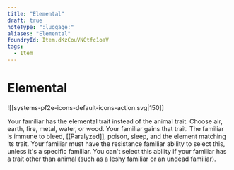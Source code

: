 ```yaml
---
title: "Elemental"
draft: true
noteType: ":luggage:"
aliases: "Elemental"
foundryId: Item.dKzCouVNGtfc1oaV
tags:
  - Item
---
```


# Elemental
![[systems-pf2e-icons-default-icons-action.svg|150]]

Your familiar has the elemental trait instead of the animal trait. Choose air, earth, fire, metal, water, or wood. Your familiar gains that trait. The familiar is immune to bleed, [[Paralyzed]], poison, sleep, and the element matching its trait. Your familiar must have the resistance familiar ability to select this, unless it's a specific familiar. You can't select this ability if your familiar has a trait other than animal (such as a leshy familiar or an undead familiar).
